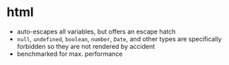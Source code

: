 # html

- auto-escapes all variables, but offers an escape hatch
- `null`, `undefined`, `boolean`, `number`, `Date`, and other types are specifically forbidden so they are not rendered by accident
- benchmarked for max. performance
